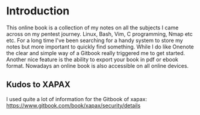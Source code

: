 # Introduction
This online book is a collection of my notes on all the subjects I came across on my pentest journey. Linux, Bash, Vim, C programming, Nmap etc etc. For a long time I've been searching for a handy system to store my notes but more important to quickly find something. While I do like Onenote the clear and simple way of a Gitbook really triggered me to get started.
Another nice feature is the ability to export your book in pdf or ebook format. Nowadays an online book is also accessible on all online devices.

## Kudos to XAPAX
I used quite a lot of information for the Gitbook of xapax: https://www.gitbook.com/book/xapax/security/details
